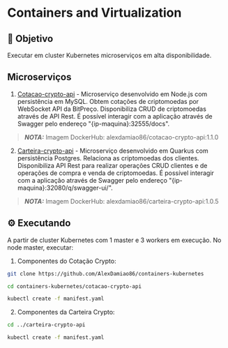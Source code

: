 # Containers and Virtualization

## 🎯 Objetivo

Executar em cluster Kubernetes microserviços em alta disponibilidade. 

## Microserviços 

1. [Cotacao-crypto-api](https://github.com/AlexDamiao86/trabalho-microservices/tree/main/cotacao-crypto-api) - Microserviço desenvolvido em Node.js com persistência em MySQL. Obtem cotações de criptomoedas por WebSocket API da BitPreço. Disponibiliza CRUD de criptomoedas através de API Rest. É possível interagir com a aplicação através de Swagger pelo endereço "{ip-maquina}:32555/docs".

> **_NOTA:_** Imagem DockerHub: alexdamiao86/cotacao-crypto-api:1.1.0

2. [Carteira-crypto-api](https://github.com/FabioQuimico/carteira-crypto-quarkus) - Microserviço desenvolvido em Quarkus com persistência Postgres. Relaciona as criptomoedas dos clientes. Disponibiliza API Rest para realizar operações CRUD clientes e de operações de compra e venda de criptomoedas. É possível interagir com a aplicação através de Swagger pelo endereço "{ip-maquina}:32080/q/swagger-ui/". 

> **_NOTA:_** Imagem DockerHub: alexdamiao86/carteira-crypto-api:1.0.5

## ⚙️ Executando

A partir de cluster Kubernetes com 1 master e 3 workers em execução. No node master, executar:

1. Componentes do Cotação Crypto:

```bash
git clone https://github.com/AlexDamiao86/containers-kubernetes
```
```bash
cd containers-kubernetes/cotacao-crypto-api 
```
```bash
kubectl create -f manifest.yaml
```

2. Componentes da Carteira Crypto: 

```bash
cd ../carteira-crypto-api
```
```bash
kubectl create -f manifest.yaml
```

